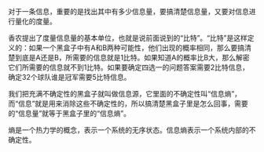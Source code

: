 对于一条信息，重要的是找出其中有多少信息量，要搞清楚信息量，又要对信息进行量化的度量。

香农提出了度量信息量的基本单位，也就是说前面说到的“比特”。“比特”是这样定义的：如果一个黑盒子中有A和B两种可能性，他们出现的概率相同，那么要搞清楚到底是A还是B，所需要的信息就是1比特。如果知道A的概率比B大，那么解密它们所需要的信息就不到1比特。如果要确定四选一的问题答案需要2比特信息，确定32个球队谁是冠军需要5比特信息。

我们把充满不确定性的黑盒子就叫做信息源，它里面的不确定性叫“信息熵”，而“信息”就是用来消除这些不确定性的，所以搞清楚黑盒子里是怎么回事，需要的“信息量”就等于黑盒子里的“信息熵”。

熵是一个热力学的概念，表示一个系统的无序状态。信息熵表示一个系统内部的不确定性。



